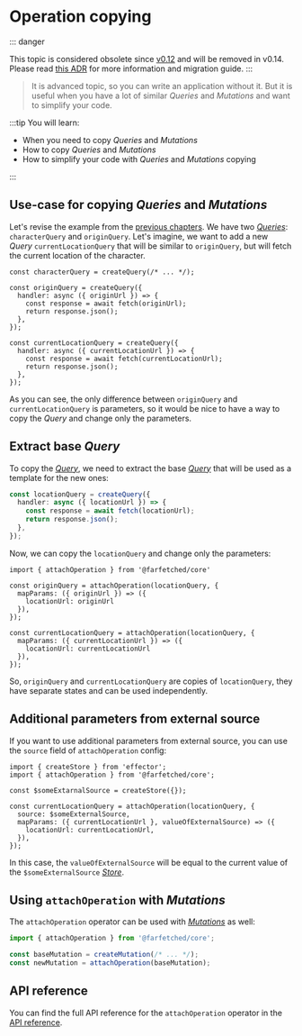 # Operation copying

::: danger

This topic is considered obsolete since [v0.12](/releases/0-12) and will be removed in v0.14. Please read [this ADR](/adr/attach_operation_deprecation) for more information and migration guide.
:::

> It is advanced topic, so you can write an application without it. But it is useful when you have a lot of similar _Queries_ and _Mutations_ and want to simplify your code.

:::tip You will learn:

- When you need to copy _Queries_ and _Mutations_
- How to copy _Queries_ and _Mutations_
- How to simplify your code with _Queries_ and _Mutations_ copying

:::

## Use-case for copying _Queries_ and _Mutations_

Let's revise the example from the [previous chapters](/tutorial/dependent_queries). We have two [_Queries_](/api/primitives/query): `characterQuery` and `originQuery`. Let's imagine, we want to add a new _Query_ `currentLocationQuery` that will be similar to `originQuery`, but will fetch the current location of the character.

```ts{9-15}
const characterQuery = createQuery(/* ... */);

const originQuery = createQuery({
  handler: async ({ originUrl }) => {
    const response = await fetch(originUrl);
    return response.json();
  },
});

const currentLocationQuery = createQuery({
  handler: async ({ currentLocationUrl }) => {
    const response = await fetch(currentLocationUrl);
    return response.json();
  },
});
```

As you can see, the only difference between `originQuery` and `currentLocationQuery` is parameters, so it would be nice to have a way to copy the _Query_ and change only the parameters.

## Extract base _Query_

To copy the [_Query_](/api/primitives/query), we need to extract the base [_Query_](/api/primitives/query) that will be used as a template for the new ones:

```ts
const locationQuery = createQuery({
  handler: async ({ locationUrl }) => {
    const response = await fetch(locationUrl);
    return response.json();
  },
});
```

Now, we can copy the `locationQuery` and change only the parameters:

```ts{3-7,9-13}
import { attachOperation } from '@farfetched/core'

const originQuery = attachOperation(locationQuery, {
  mapParams: ({ originUrl }) => ({
    locationUrl: originUrl
  }),
});

const currentLocationQuery = attachOperation(locationQuery, {
  mapParams: ({ currentLocationUrl }) => ({
    locationUrl: currentLocationUrl
  }),
});
```

So, `originQuery` and `currentLocationQuery` are copies of `locationQuery`, they have separate states and can be used independently.

## Additional parameters from external source

If you want to use additional parameters from external source, you can use the `source` field of `attachOperation` config:

```ts{7}
import { createStore } from 'effector';
import { attachOperation } from '@farfetched/core';

const $someExtarnalSource = createStore({});

const currentLocationQuery = attachOperation(locationQuery, {
  source: $someExternalSource,
  mapParams: ({ currentLocationUrl }, valueOfExternalSource) => ({
    locationUrl: currentLocationUrl,
  }),
});
```

In this case, the `valueOfExternalSource` will be equal to the current value of the `$someExternalSource` [_Store_](https://effector.dev/en/api/effector/store/).

## Using `attachOperation` with _Mutations_

The `attachOperation` operator can be used with [_Mutations_](/api/primitives/mutation) as well:

```ts
import { attachOperation } from '@farfetched/core';

const baseMutation = createMutation(/* ... */);
const newMutation = attachOperation(baseMutation);
```

## API reference

You can find the full API reference for the `attachOperation` operator in the [API reference](/api/operators/attach_operation).
